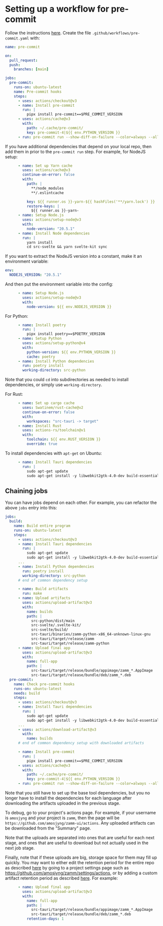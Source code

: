 # Setting up a workflow for pre-commit

Follow the instructions [here](https://tobiasmcnulty.com/posts/caching-pre-commit/). Create the file `.github/workflows/pre-commit.yaml` with:

```yaml
name: pre-commit

on:
  pull_request:
  push:
    branches: [main]

jobs:
  pre-commit:
    runs-on: ubuntu-latest
    name: Pre-commit hooks
    steps:
      - uses: actions/checkout@v3
      - name: Install pre-commit
        run: |
          pipx install pre-commit==$PRE_COMMIT_VERSION
      - uses: actions/cache@v3
        with:
          path: ~/.cache/pre-commit/
          key: pre-commit-4|${{ env.PYTHON_VERSION }}
      - run: pre-commit run --show-diff-on-failure --color=always --all-files
```

If you have additional dependencies that depend on your local repo, then add them in prior to the `pre-commit run` step. For example, for NodeJS setup:

```yaml
      - name: Set up Yarn cache
        uses: actions/cache@v3
        continue-on-error: false
        with:
          path: |
            **/node_modules
            **/.eslintcache

          key: ${{ runner.os }}-yarn-${{ hashFiles('**/yarn.lock') }}
          restore-keys: |
            ${{ runner.os }}-yarn-
      - name: Setup Node.js
        uses: actions/setup-node@v3
        with:
          node-version: "20.5.1"
      - name: Install Node dependencies
        run: |
          yarn install
          cd src-svelte && yarn svelte-kit sync
```

If you want to extract the NodeJS version into a constant, make it an environment variable:

```yaml
env:
  NODEJS_VERSION: "20.5.1"
```

And then put the environment variable into the config:

```yaml
      - name: Setup Node.js
        uses: actions/setup-node@v3
        with:
          node-version: ${{ env.NODEJS_VERSION }}
```

For Python:

```yaml
      - name: Install poetry
        run: |
          pipx install poetry==$POETRY_VERSION
      - name: Setup Python
        uses: actions/setup-python@v4
        with:
          python-version: ${{ env.PYTHON_VERSION }}
          cache: poetry
      - name: Install Python dependencies
        run: poetry install
        working-directory: src-python
```

Note that you could `cd` into subdirectories as needed to install dependencies, or simply use `working-directory`.

For Rust:

```yaml
      - name: Set up cargo cache
        uses: Swatinem/rust-cache@v2
        continue-on-error: false
        with:
          workspaces: "src-tauri -> target"
      - name: Install Rust
        uses: actions-rs/toolchain@v1
        with:
          toolchain: ${{ env.RUST_VERSION }}
          override: true
```

To install dependencies with `apt-get` on Ubuntu:

```yaml
      - name: Install Tauri dependencies
        run: |
          sudo apt-get update
          sudo apt-get install -y libwebkit2gtk-4.0-dev build-essential curl wget file libssl-dev libgtk-3-dev libayatana-appindicator3-dev librsvg2-dev
```

## Chaining jobs

You can have jobs depend on each other. For example, you can refactor the above `jobs` entry into this:

```yaml
jobs:
  build:
    name: Build entire program
    runs-on: ubuntu-latest
    steps:
      - uses: actions/checkout@v3
      - name: Install Tauri dependencies
        run: |
          sudo apt-get update
          sudo apt-get install -y libwebkit2gtk-4.0-dev build-essential curl wget file libssl-dev libgtk-3-dev libayatana-appindicator3-dev librsvg2-dev
      ...
      - name: Install Python dependencies
        run: poetry install
        working-directory: src-python
      # end of common dependency setup

      - name: Build artifacts
        run: make
      - name: Upload artifacts
        uses: actions/upload-artifact@v3
        with:
          name: builds
          path: |
            src-python/dist/main
            src-svelte/.svelte-kit/
            src-svelte/build/
            src-tauri/binaries/zamm-python-x86_64-unknown-linux-gnu
            src-tauri/target/release/zamm
            src-tauri/target/release/zamm-python
      - name: Upload final app
        uses: actions/upload-artifact@v3
        with:
          name: full-app
          path: |
            src-tauri/target/release/bundle/appimage/zamm_*.AppImage
            src-tauri/target/release/bundle/deb/zamm_*.deb
  pre-commit:
    name: Check pre-commit hooks
    runs-on: ubuntu-latest
    needs: build
    steps:
      - uses: actions/checkout@v3
      - name: Install Tauri dependencies
        run: |
          sudo apt-get update
          sudo apt-get install -y libwebkit2gtk-4.0-dev build-essential curl wget file libssl-dev libgtk-3-dev libayatana-appindicator3-dev librsvg2-dev
      ...
      - uses: actions/download-artifact@v3
        with:
          name: builds
      # end of common dependency setup with downloaded artifacts

      - name: Install pre-commit
        run: |
          pipx install pre-commit==$PRE_COMMIT_VERSION
      - uses: actions/cache@v3
        with:
          path: ~/.cache/pre-commit/
          key: pre-commit-4|${{ env.PYTHON_VERSION }}
      - run: pre-commit run --show-diff-on-failure --color=always --all-files
```

Note that you still have to set up the base tool dependencies, but you no longer have to install the dependencies for each language after downloading the artifacts uploaded in the previous stage.

To debug, go to your project's actions page. For example, if your username is `amosjyng` and your project is `zamm`, then the page will be `https://github.com/amosjyng/zamm-ui/actions`. Any uploaded artifacts can be downloaded from the "Summary" page.

Note that the uploads are separated into ones that are useful for each next stage, and ones that are useful to download but not actually used in the next job stage.

Finally, note that if these uploads are big, storage space for them may fill up quickly. You may want to either edit the retention period for the entire repo as described [here](https://docs.github.com/en/repositories/managing-your-repositorys-settings-and-features/enabling-features-for-your-repository/managing-github-actions-settings-for-a-repository#configuring-the-retention-period-for-github-actions-artifacts-and-logs-in-your-repository) by going to a project settings page such as https://github.com/amosjyng/zamm/settings/actions, or by adding a custom artifact retention period as described [here](https://docs.github.com/en/actions/using-workflows/storing-workflow-data-as-artifacts#configuring-a-custom-artifact-retention-period). For example:

```yaml
      - name: Upload final app
        uses: actions/upload-artifact@v3
        with:
          name: full-app
          path: |
            src-tauri/target/release/bundle/appimage/zamm_*.AppImage
            src-tauri/target/release/bundle/deb/zamm_*.deb
          retention-days: 1
```
